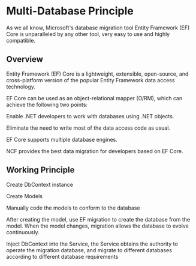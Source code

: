 # Multi-Database Principle

As we all know, Microsoft's database migration tool Entity Framework (EF) Core is unparalleled by any other tool, very easy to use and highly compatible.

## Overview

Entity Framework (EF) Core is a lightweight, extensible, open-source, and cross-platform version of the popular Entity Framework data access technology.

EF Core can be used as an object-relational mapper (O/RM), which can achieve the following two points:

Enable .NET developers to work with databases using .NET objects.

Eliminate the need to write most of the data access code as usual.

EF Core supports multiple database engines.

NCF provides the best data migration for developers based on EF Core.

## Working Principle

Create DbContext instance

Create Models

Manually code the models to conform to the database

After creating the model, use EF migration to create the database from the model. When the model changes, migration allows the database to evolve continuously.

Inject DbContext into the Service, the Service obtains the authority to operate the migration database, and migrate to different databases according to different database requirements
